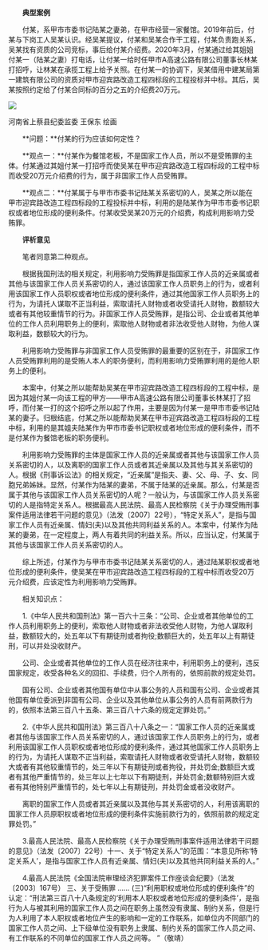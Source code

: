 　　**典型案例**

　　付某，系甲市市委书记陆某之妻弟，在甲市经营一家餐馆。2019年前后，付某与下岗工人吴某认识。经吴某提议，付某和吴某合作干工程，付某负责跑关系，吴某找有资质的公司竞标，事后给付某介绍费。2020年3月，付某通过给其姐姐付某一（陆某之妻）打电话，让付某一给时任甲市A高速公路有限公司董事长林某打招呼，让林某在承揽工程上给予关照。在付某一的协调下，吴某借用中建某局第一建筑有限公司的资质对甲市迎宾路改造工程四标段的工程投标并中标。其后，吴某按照约定给了付某合同标的百分之五的介绍费20万元。

![](https://www.ccdi.gov.cn/hdjln/ywtt/202111/W020211207706160310545.jpg)

河南省上蔡县纪委监委 王保东 绘画

　　**问题：**付某的行为应该如何定性？

　　**观点一：**付某作为餐馆老板，不是国家工作人员，所以不是受贿罪的主体。付某通过其姐付某一打招呼而使吴某在甲市迎宾路改造工程四标段的工程中标而收受20万元介绍费的行为，属于非国家工作人员受贿罪。

　　**观点二：**付某属于与甲市市委书记陆某关系密切的人，吴某之所以能在甲市迎宾路改造工程四标段的工程投标并中标，利用的是陆某作为甲市市委书记职权或者地位形成的便利条件。付某收受吴某20万元的介绍费，构成利用影响力受贿罪。

　　**评析意见**

　　笔者同意第二种观点。

　　根据我国刑法的相关规定，利用影响力受贿罪是指国家工作人员的近亲属或者其他与该国家工作人员关系密切的人，通过该国家工作人员职务上的行为，或者利用该国家工作人员职权或者地位形成的便利条件，通过其他国家工作人员职务上的行为，为请托人谋取不正当利益，索取请托人财物或者收受请托人财物，数额较大或者有其他较重情节的行为。非国家工作人员受贿罪，是指公司、企业或者其他单位的工作人员利用职务上的便利，索取他人财物或者非法收受他人财物，为他人谋取利益，数额较大的行为。

　　利用影响力受贿罪与非国家工作人员受贿罪的最重要的区别在于，非国家工作人员受贿罪利用的是受贿人本人的职务便利，而利用影响力受贿罪利用的是他人职务上的便利。

　　本案中，付某之所以能帮助吴某在甲市迎宾路改造工程四标段的工程中标，是因为其姐付某一向该工程的甲方——甲市A高速公路有限公司董事长林某打了招呼，而付某一打的这个招呼之所以起了作用，主要是因为付某一是甲市市委书记陆某的妻子。归根结底，付某之所以能帮助吴某在甲市迎宾路改造工程四标段的工程中标，利用的是其姐夫陆某作为甲市市委书记职权或者地位形成的便利条件，而不是付某作为餐馆老板的职务便利。

　　利用影响力受贿罪的主体是国家工作人员的近亲属或者其他与该国家工作人员关系密切的人，以及离职的国家工作人员或者其近亲属以及其他与其关系密切的人。根据《刑事诉讼法》的相关规定，“近亲属”是指夫、妻、父、母、子、女、同胞兄弟姊妹。显然，付某作为陆某的妻弟，不属于陆某的近亲属。那么，付某是否属于其他与该国家工作人员关系密切的人呢？一般认为，与该国家工作人员关系密切的人是指特定关系人。根据最高人民法院、最高人民检察院《关于办理受贿刑事案件适用法律若干问题的意见》（法发〔2007〕22号），“特定关系人”，是指与国家工作人员有近亲属、情妇(夫)以及其他共同利益关系的人。本案中，付某作为陆某的妻弟，在一定程度上，两人有着共同的利益关系。所以，应当认定，付某属于其他与该国家工作人员关系密切的人。

　　综上所述，付某作为与甲市市委书记陆某关系密切的人，通过陆某职权或者地位形成的便利条件，使吴某在甲市迎宾路改造工程四标段的工程中标而收受20万元介绍费，应该定性为利用影响力受贿罪。

　　相关知识点：

　　1.《中华人民共和国刑法》第一百六十三条：“公司、企业或者其他单位的工作人员利用职务上的便利，索取他人财物或者非法收受他人财物，为他人谋取利益，数额较大的，处五年以下有期徒刑或者拘役;数额巨大的，处五年以上有期徒刑，可以并处没收财产。

　　公司、企业或者其他单位的工作人员在经济往来中，利用职务上的便利，违反国家规定，收受各种名义的回扣、手续费，归个人所有的，依照前款的规定处罚。

　　国有公司、企业或者其他国有单位中从事公务的人员和国有公司、企业或者其他国有单位委派到非国有公司、企业以及其他单位从事公务的人员有前两款行为的，依照本法第三百八十五条、第三百八十六条的规定定罪处罚。”

　　2.《中华人民共和国刑法》第三百八十八条之一：“国家工作人员的近亲属或者其他与该国家工作人员关系密切的人，通过该国家工作人员职务上的行为，或者利用该国家工作人员职权或者地位形成的便利条件，通过其他国家工作人员职务上的行为，为请托人谋取不正当利益，索取请托人财物或者收受请托人财物，数额较大或者有其他较重情节的，处三年以下有期徒刑或者拘役，并处罚金;数额巨大或者有其他严重情节的，处三年以上七年以下有期徒刑，并处罚金;数额特别巨大或者有其他特别严重情节的，处七年以上有期徒刑，并处罚金或者没收财产。

　　离职的国家工作人员或者其近亲属以及其他与其关系密切的人，利用该离职的国家工作人员原职权或者地位形成的便利条件实施前款行为的，依照前款的规定定罪处罚。”

　　3.最高人民法院、最高人民检察院《关于办理受贿刑事案件适用法律若干问题的意见》（法发〔2007〕22号）十一、关于“特定关系人”的范围：“本意见所称‘特定关系人’，是指与国家工作人员有近亲属、情妇(夫)以及其他共同利益关系的人。”

　　4.最高人民法院《全国法院审理经济犯罪案件工作座谈会纪要》（法发〔2003〕167号） 三、关于受贿罪 …… (三)“利用职权或地位形成的便利条件”的认定：“刑法第三百八十八条规定的‘利用本人职权或者地位形成的便利条件’，是指行为人与被其利用的国家工作人员之间在职务上虽然没有隶属、制约关系，但是行为人利用了本人职权或者地位产生的影响和一定的工作联系，如单位内不同部门的国家工作人员之间、上下级单位没有职务上隶属、制约关系的国家工作人员之间、有工作联系的不同单位的国家工作人员之间等。 ”（敬靖）